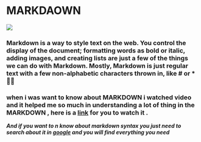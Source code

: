 # MARKDAOWN


![](https://res.cloudinary.com/akshayranganath/image/upload/f_auto,q_auto/blog/markdown.png)


### Markdown is a way to style text on the web. You control the display of the document; formatting words as bold or italic, adding images, and creating lists are just a few of the things we can do with Markdown. Mostly, Markdown is just regular text with a few non-alphabetic characters thrown in, like # or *:man_technologist:  

### when i was want to know about MARKDOWN i watched video and it helped me so much in understanding a lot of thing in the MARKDOWN , here is a [link](https://pages.github.com/) for you to watch it .

***And if you want to n know about markdown syntax you just need to search about it in [google](https://www.google.com/) and you will find everything you need***


